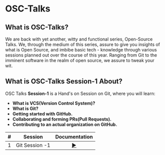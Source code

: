 # OSC-Talks
## What is OSC-Talks?

We are back with yet another, witty and functional series, Open-Source Talks. We, through the medium of this series, assure to give you insights of what is Open Source, and imbibe basic tech - knowledge through various sessions planned out over the course of this year. Ranging from Git to the imminent software in the realm of open source, we assure to tweak your wit.

## What is OSC-Talks Session-1 About?
OSC Talks **Session-1** is a Hand's on Session on Git, where you will learn:
- **What is VCS(Version Control System)?**
- **What is Git?**
- **Getting started with GitHub.**
- **Collaborating and forming PRs(Pull Requests).**
- **Contributing to an actual organization on GitHub.**

| # | Session | Documentation |
|:-----:| :-----: | :-----------: |
| 1 | Git Session -1 | [:arrow_forward:](https://github.com/Open-Source-Community-VIT-AP/OSC-Talks/blob/main/OSC-Talks-Session-1/README.md#git-session-1) |

